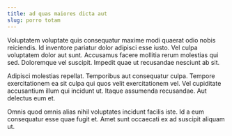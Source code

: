 ```yaml
---
title: ad quas maiores dicta aut
slug: porro totam
---
```


Voluptatem voluptate quis consequatur maxime modi quaerat odio nobis reiciendis. Id inventore pariatur dolor adipisci esse iusto. Vel culpa voluptatem dolor aut sunt. Accusamus facere mollitia rerum molestias qui sed. Doloremque vel suscipit. Impedit quae ut recusandae nesciunt ab sit.

Adipisci molestias repellat. Temporibus aut consequatur culpa. Tempore exercitationem ea sit culpa qui quos velit exercitationem vel. Vel cupiditate accusantium illum qui incidunt ut. Itaque assumenda recusandae. Aut delectus eum et.

Omnis quod omnis alias nihil voluptates incidunt facilis iste. Id a eum consequatur esse quae fugit et. Amet sunt occaecati ex ad suscipit aliquam ut.
